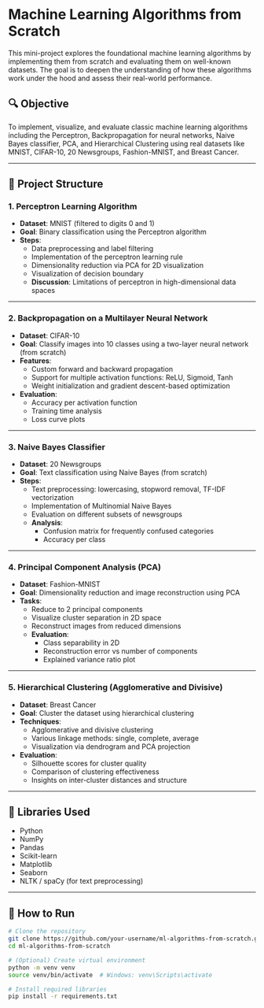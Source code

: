 # Machine Learning Algorithms from Scratch

This mini-project explores the foundational machine learning algorithms by implementing them from scratch and evaluating them on well-known datasets. The goal is to deepen the understanding of how these algorithms work under the hood and assess their real-world performance.

## 🔍 Objective

To implement, visualize, and evaluate classic machine learning algorithms including the Perceptron, Backpropagation for neural networks, Naive Bayes classifier, PCA, and Hierarchical Clustering using real datasets like MNIST, CIFAR-10, 20 Newsgroups, Fashion-MNIST, and Breast Cancer.

---

## 📂 Project Structure

### 1. Perceptron Learning Algorithm
- **Dataset**: MNIST (filtered to digits 0 and 1)
- **Goal**: Binary classification using the Perceptron algorithm
- **Steps**:
  - Data preprocessing and label filtering
  - Implementation of the perceptron learning rule
  - Dimensionality reduction via PCA for 2D visualization
  - Visualization of decision boundary
  - **Discussion**: Limitations of perceptron in high-dimensional data spaces

---

### 2. Backpropagation on a Multilayer Neural Network
- **Dataset**: CIFAR-10
- **Goal**: Classify images into 10 classes using a two-layer neural network (from scratch)
- **Features**:
  - Custom forward and backward propagation
  - Support for multiple activation functions: ReLU, Sigmoid, Tanh
  - Weight initialization and gradient descent-based optimization
- **Evaluation**:
  - Accuracy per activation function
  - Training time analysis
  - Loss curve plots

---

### 3. Naive Bayes Classifier
- **Dataset**: 20 Newsgroups
- **Goal**: Text classification using Naive Bayes (from scratch)
- **Steps**:
  - Text preprocessing: lowercasing, stopword removal, TF-IDF vectorization
  - Implementation of Multinomial Naive Bayes
  - Evaluation on different subsets of newsgroups
  - **Analysis**:
    - Confusion matrix for frequently confused categories
    - Accuracy per class

---

### 4. Principal Component Analysis (PCA)
- **Dataset**: Fashion-MNIST
- **Goal**: Dimensionality reduction and image reconstruction using PCA
- **Tasks**:
  - Reduce to 2 principal components
  - Visualize cluster separation in 2D space
  - Reconstruct images from reduced dimensions
  - **Evaluation**:
    - Class separability in 2D
    - Reconstruction error vs number of components
    - Explained variance ratio plot

---

### 5. Hierarchical Clustering (Agglomerative and Divisive)
- **Dataset**: Breast Cancer
- **Goal**: Cluster the dataset using hierarchical clustering
- **Techniques**:
  - Agglomerative and divisive clustering
  - Various linkage methods: single, complete, average
  - Visualization via dendrogram and PCA projection
- **Evaluation**:
  - Silhouette scores for cluster quality
  - Comparison of clustering effectiveness
  - Insights on inter-cluster distances and structure

---

## 🧰 Libraries Used

- Python
- NumPy
- Pandas
- Scikit-learn
- Matplotlib
- Seaborn
- NLTK / spaCy (for text preprocessing)

---

## 🚀 How to Run

```bash
# Clone the repository
git clone https://github.com/your-username/ml-algorithms-from-scratch.git
cd ml-algorithms-from-scratch

# (Optional) Create virtual environment
python -m venv venv
source venv/bin/activate  # Windows: venv\Scripts\activate

# Install required libraries
pip install -r requirements.txt
